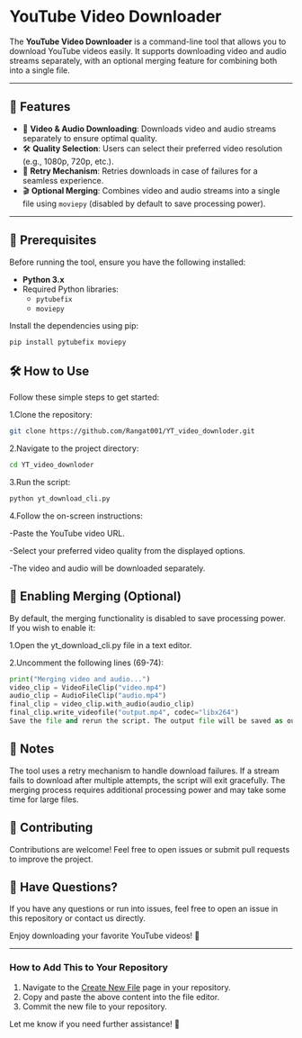 # YouTube Video Downloader

The **YouTube Video Downloader** is a command-line tool that allows you to download YouTube videos easily. It supports downloading video and audio streams separately, with an optional merging feature for combining both into a single file.

---

## 🚀 Features

- 🎥 **Video & Audio Downloading**: Downloads video and audio streams separately to ensure optimal quality.
- 🛠️ **Quality Selection**: Users can select their preferred video resolution (e.g., 1080p, 720p, etc.).
- 🔄 **Retry Mechanism**: Retries downloads in case of failures for a seamless experience.
- 🎬 **Optional Merging**: Combines video and audio streams into a single file using `moviepy` (disabled by default to save processing power).

---

## 🧰 Prerequisites

Before running the tool, ensure you have the following installed:

- **Python 3.x**
- Required Python libraries:
  - `pytubefix`
  - `moviepy`

Install the dependencies using pip:

```bash
pip install pytubefix moviepy
```

## 🛠️ How to Use
Follow these simple steps to get started:

1.Clone the repository:

```bash
git clone https://github.com/Rangat001/YT_video_downloder.git
```

2.Navigate to the project directory:

```bash
cd YT_video_downloder
```

3.Run the script:

```bash
python yt_download_cli.py
```

4.Follow the on-screen instructions:

-Paste the YouTube video URL.

-Select your preferred video quality from the displayed options.

-The video and audio will be downloaded separately.


## 🔧 Enabling Merging (Optional)

By default, the merging functionality is disabled to save processing power. If you wish to enable it:


1.Open the yt_download_cli.py file in a text editor.


2.Uncomment the following lines (69-74):

```Python
print("Merging video and audio...")
video_clip = VideoFileClip("video.mp4")
audio_clip = AudioFileClip("audio.mp4")
final_clip = video_clip.with_audio(audio_clip)
final_clip.write_videofile("output.mp4", codec="libx264")
Save the file and rerun the script. The output file will be saved as output.mp4.
```


## 📌 Notes

The tool uses a retry mechanism to handle download failures. If a stream fails to download after multiple attempts, the script will exit gracefully.
The merging process requires additional processing power and may take some time for large files.





## 🤝 Contributing
Contributions are welcome! Feel free to open issues or submit pull requests to improve the project.


## 💬 Have Questions?
If you have any questions or run into issues, feel free to open an issue in this repository or contact us directly.

Enjoy downloading your favorite YouTube videos! 🎉


---


### How to Add This to Your Repository

1. Navigate to the [Create New File](https://github.com/Rangat001/YT_video_downloder/new/main?filename=README.md) page in your repository.
2. Copy and paste the above content into the file editor.
3. Commit the new file to your repository.

Let me know if you need further assistance! 🚀
